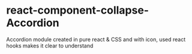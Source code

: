 # react-component-collapse-Accordion
Accordion module created in pure react &amp; CSS and with icon, used react hooks makes it clear to understand 
